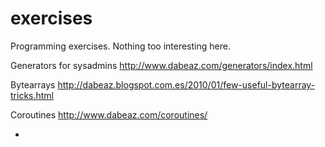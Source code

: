 # exercises
Programming exercises. Nothing too interesting here.


Generators for sysadmins
http://www.dabeaz.com/generators/index.html


Bytearrays
http://dabeaz.blogspot.com.es/2010/01/few-useful-bytearray-tricks.html


Coroutines
http://www.dabeaz.com/coroutines/

-

